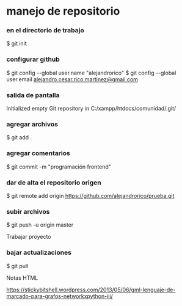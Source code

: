 # manejo de repositorio #
 

### en el directorio de trabajo ###
 $ git init

### configurar github ###
$ git config --global user.name "alejandrorico"
$ git config --global user.email alejandro.cesar.rico.martinez@gmail.com


### salida de pantalla ###
 Initialized empty Git repository in C:/xampp/htdocs/comunidad/.git/

### agregar archivos ###

$ git add .


### agregar comentarios ###
$ git commit -m "programación frontend"

### dar de alta el repositorio origen ### 
$ git remote add origin https://github.com/alejandrorico/prueba.git

### subir archivos ###
$ git push -u origin master




Trabajar proyecto
### bajar actualizaciones ###
$ git pull



Notas HTML

https://stickybitshell.wordpress.com/2013/05/06/gml-lenguaje-de-marcado-para-grafos-networkxpython-iii/


